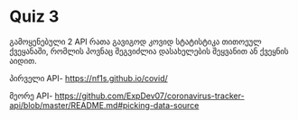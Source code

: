 # Quiz 3

გამოყენებული 2 API რათა გავიგოდ კოვიდ სტატისტიკა თითოეულ ქვეყანაში, რომლის პოვნაც შეგვიძლია დასახელების შეყვანით ან ქვეყნის აიდით.

პირველი API- https://nf1s.github.io/covid/

მეორე API- https://github.com/ExpDev07/coronavirus-tracker-api/blob/master/README.md#picking-data-source
